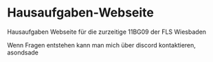 # Hausaufgaben-Webseite
Hausaufgaben Webseite für die zurzeitige 11BG09 der FLS Wiesbaden

Wenn Fragen entstehen kann man mich über discord kontaktieren, asondsade

